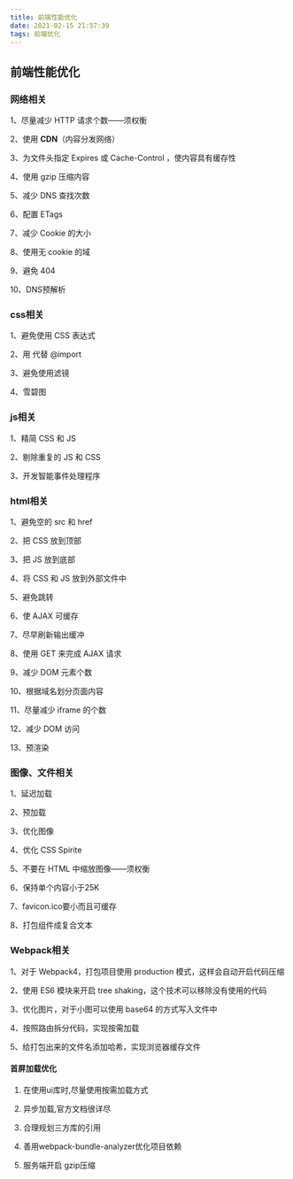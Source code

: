 ```yaml
---
title: 前端性能优化
date: 2021-02-15 21:57:39
tags: 前端优化
---
```


## 前端性能优化

### 网络相关

1、尽量减少 HTTP 请求个数——须权衡

2、使用 **CDN**（内容分发网络）

3、为文件头指定 Expires 或 Cache-Control ，使内容具有缓存性

4、使用 gzip 压缩内容

5、减少 DNS 查找次数

6、配置 ETags

7、减少 Cookie 的大小

8、使用无 cookie 的域

9、避免 404

10、DNS预解析

### css相关

1、避免使用 CSS 表达式

2、用 <link> 代替 @import

3、避免使用滤镜

4、雪碧图

### js相关

1、精简 CSS 和 JS

2、剔除重复的 JS 和 CSS

3、开发智能事件处理程序

### html相关

1、避免空的 src 和 href

2、把 CSS 放到顶部

3、把 JS 放到底部

4、将 CSS 和 JS 放到外部文件中

5、避免跳转

6、使 AJAX 可缓存

7、尽早刷新输出缓冲

8、使用 GET 来完成 AJAX 请求

9、减少 DOM 元素个数

10、根据域名划分页面内容

11、尽量减少 iframe 的个数

12、减少 DOM 访问

13、预渲染

### 图像、文件相关

1、延迟加载

2、预加载

3、优化图像

4、优化 CSS Spirite

5、不要在 HTML 中缩放图像——须权衡

6、保持单个内容小于25K

7、favicon.ico要小而且可缓存

8、打包组件成复合文本

### Webpack相关

1、对于 Webpack4，打包项目使用 production 模式，这样会自动开启代码压缩

2、使用 ES6 模块来开启 tree shaking，这个技术可以移除没有使用的代码

3、优化图片，对于小图可以使用 base64 的方式写入文件中

4、按照路由拆分代码，实现按需加载

5、给打包出来的文件名添加哈希，实现浏览器缓存文件

#### 首屏加载优化

1. 在使用ui库时,尽量使用按需加载方式

2. 异步加载,官方文档很详尽

3. 合理规划三方库的引用

4. 善用webpack-bundle-analyzer优化项目依赖

5. 服务端开启 gzip压缩